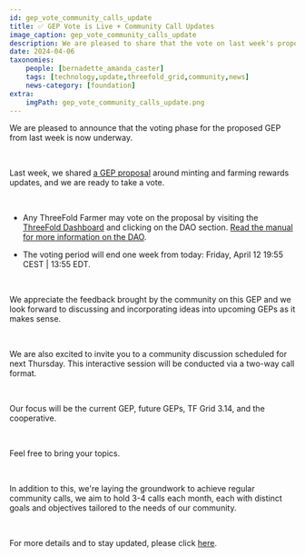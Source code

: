 ```yaml
---
id: gep_vote_community_calls_update
title: ✅️ GEP Vote is Live + Community Call Updates 
image_caption: gep_vote_community_calls_update
description: We are pleased to share that the vote on last week's proposed GEP is now live.
date: 2024-04-06
taxonomies:
    people: [bernadette_amanda_caster]
    tags: [technology,update,threefold_grid,community,news]
    news-category: [foundation]
extra:
    imgPath: gep_vote_community_calls_update.png
---
```


We are pleased to announce that the voting phase for the proposed GEP from last week is now underway. 

<br/>

Last week, we shared [a GEP proposal](https://forum.threefold.io/t/gep-minting-and-farming-rewards-updates-march-2024/4285) around minting and farming rewards updates, and we are ready to take a vote.

</br>

<ul>

<li> 

Any ThreeFold Farmer may vote on the proposal by visiting the [ThreeFold Dashboard](https://dashboard.grid.tf/) and clicking on the DAO section. [Read the manual for more information on the DAO](https://manual.grid.tf/documentation/dashboard/tfchain/tf_dao.html).

<li>The voting period will end one week from today: Friday, April 12 19:55 CEST | 13:55 EDT.</li>
</ul>

</br>

We appreciate the feedback brought by the community on this GEP and we look forward to discussing and incorporating ideas into upcoming GEPs as it makes sense.

</br>

We are also excited to invite you to a community discussion scheduled for next Thursday. This interactive session will be conducted via a two-way call format. 

</br>

Our focus will be the current GEP, future GEPs, TF Grid 3.14, and the cooperative. 

</br>

Feel free to bring your topics.

</br>

In addition to this, we're laying the groundwork to achieve regular community calls, we aim to hold 3-4 calls each month, each with distinct goals and objectives tailored to the needs of our community.

</br>

For more details and to stay updated, please click [here](https://forum.threefold.io/t/vote-minting-farming-rewards-gep-upcoming-community-calls/4295). 


